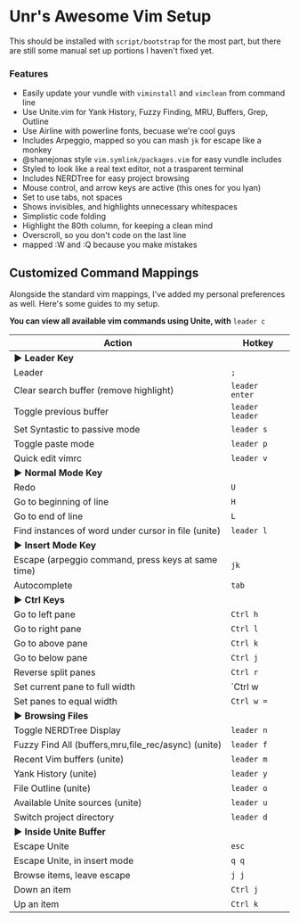 # Unr's Awesome Vim Setup

This should be installed with `script/bootstrap` for the most part,
but there are still some manual set up portions I haven't fixed yet.

### Features

* Easily update your vundle with `viminstall` and `vimclean` from command line
* Use Unite.vim for Yank History, Fuzzy Finding, MRU, Buffers, Grep, Outline
* Use Airline with powerline fonts, becuase we're cool guys
* Includes Arpeggio, mapped so you can mash `jk` for escape like a monkey
* @shanejonas style `vim.symlink/packages.vim` for easy vundle includes
* Styled to look like a real text editor, not a trasparent terminal
* Includes NERDTree for easy project browsing
* Mouse control, and arrow keys are active (this ones for you lyan)
* Set to use tabs, not spaces
* Shows invisibles, and highlights unnecessary whitespaces
* Simplistic code folding
* Highlight the 80th column, for keeping a clean mind
* Overscroll, so you don't code on the last line
* mapped :W and :Q because you make mistakes

## Customized Command Mappings

Alongside the standard vim mappings, I've added my personal preferences as well.
Here's some guides to my setup.

**You can view all available vim commands using Unite, with** `leader c`

Action | Hotkey
--------------------------------------------------------- | -----------------
**▶ Leader Key**                                          |
Leader                                                    | `;`
Clear search buffer (remove highlight)                    | `leader enter`
Toggle previous buffer                                    | `leader leader`
Set Syntastic to passive mode                             | `leader s`
Toggle paste mode                                         | `leader p`
Quick edit vimrc                                          | `leader v`
**▶ Normal Mode Key**                                     |
Redo                                                      | `U`
Go to beginning of line                                   | `H`
Go to end of line                                         | `L`
Find instances of word under cursor in file (unite)       | `leader l`
**▶ Insert Mode Key**                                     |
Escape (arpeggio command, press keys at same time)        | `jk`
Autocomplete                                              | `tab`
**▶ Ctrl Keys**                                           |
Go to left pane                                           | `Ctrl h`
Go to right pane                                          | `Ctrl l`
Go to above pane                                          | `Ctrl k`
Go to below pane                                          | `Ctrl j`
Reverse split panes                                       | `Ctrl r`
Set current pane to full width                            | `Ctrl w |`
Set panes to equal width                                  | `Ctrl w =`
**▶ Browsing Files**                                      |
Toggle NERDTree Display                                   | `leader n`
Fuzzy Find All (buffers,mru,file_rec/async) (unite)       | `leader f`
Recent Vim buffers (unite)                                | `leader m`
Yank History (unite)                                      | `leader y`
File Outline (unite)                                      | `leader o`
Available Unite sources (unite)                           | `leader u`
Switch project directory                                  | `leader d`
**▶ Inside Unite Buffer**                                 |
Escape Unite                                              | `esc`
Escape Unite, in insert mode                              | `q q`
Browse items, leave escape                                | `j j`
Down an item                                              | `Ctrl j`
Up an item                                                | `Ctrl k`
